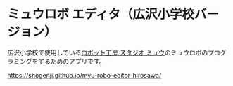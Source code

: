 # ミュウロボ エディタ（広沢小学校バージョン）

広沢小学校で使用している[ロボット工房 スタジオ ミュウ](http://www.studiomyu.com)のミュウロボのプログラミングをするためのアプリです。

https://shogenji.github.io/myu-robo-editor-hirosawa/
